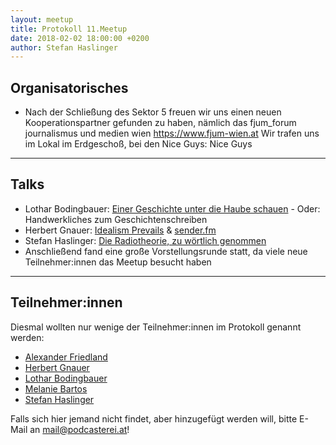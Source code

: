 ```yaml
---
layout: meetup
title: Protokoll 11.Meetup
date: 2018-02-02 18:00:00 +0200
author: Stefan Haslinger
---
```


## Organisatorisches

* Nach der Schließung des Sektor 5 freuen wir uns einen neuen Kooperationspartner gefunden zu haben,
  nämlich das fjum_forum journalismus und medien wien https://www.fjum-wien.at
  Wir trafen uns im Lokal im Erdgeschoß, bei den Nice Guys: Nice Guys

<hr/>

## Talks

* Lothar Bodingbauer:
  [Einer Geschichte unter die Haube schauen](https://twitter.com/podcasterei/status/959484348511784961) -
  Oder: Handwerkliches zum Geschichtenschreiben
* Herbert Gnauer: [Idealism Prevails](https://www.idealismprevails.at/) &
  [sender.fm](https://www.sender.fm/#goodnews)
* Stefan Haslinger: [Die Radiotheorie, zu wörtlich genommen](http://localhost:4000/meetup11/#6)
* Anschließend fand eine große Vorstellungsrunde statt, da viele neue Teilnehmer:innen das Meetup
  besucht haben

<hr/>

## Teilnehmer:innen

Diesmal wollten nur wenige der Teilnehmer:innen im Protokoll genannt werden:

* [Alexander Friedland](/people/alexander_friedland)
* [Herbert Gnauer](/people/herbert_gnauer)
* [Lothar Bodingbauer](/people/lothar_bodingbauer)
* [Melanie Bartos](/people/melanie_bartos)
* [Stefan Haslinger](/people/stefan_haslinger)

Falls sich hier jemand nicht findet, aber hinzugefügt werden will,
bitte E-Mail an <mail@podcasterei.at>!
